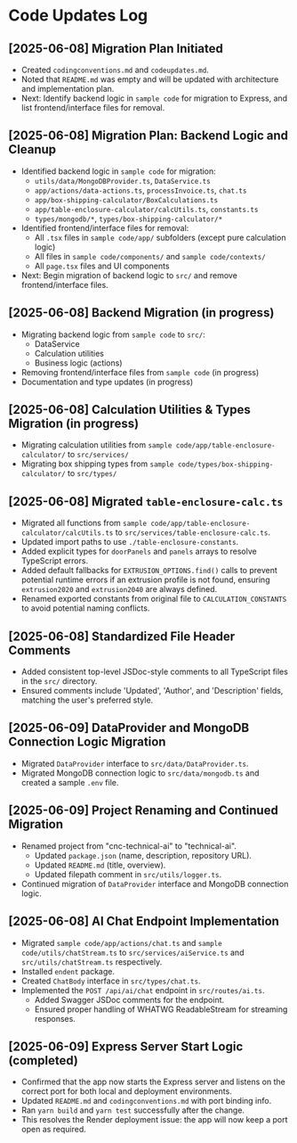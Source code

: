# Code Updates Log

## [2025-06-08] Migration Plan Initiated

- Created `codingconventions.md` and `codeupdates.md`.
- Noted that `README.md` was empty and will be updated with architecture and implementation plan.
- Next: Identify backend logic in `sample code` for migration to Express, and list frontend/interface files for removal.

## [2025-06-08] Migration Plan: Backend Logic and Cleanup

- Identified backend logic in `sample code` for migration:
  - `utils/data/MongoDBProvider.ts`, `DataService.ts`
  - `app/actions/data-actions.ts`, `processInvoice.ts`, `chat.ts`
  - `app/box-shipping-calculator/BoxCalculations.ts`
  - `app/table-enclosure-calculator/calcUtils.ts`, `constants.ts`
  - `types/mongodb/*`, `types/box-shipping-calculator/*`
- Identified frontend/interface files for removal:
  - All `.tsx` files in `sample code/app/` subfolders (except pure calculation logic)
  - All files in `sample code/components/` and `sample code/contexts/`
  - All `page.tsx` files and UI components
- Next: Begin migration of backend logic to `src/` and remove frontend/interface files.

## [2025-06-08] Backend Migration (in progress)

- Migrating backend logic from `sample code` to `src/`:
  - DataService
  - Calculation utilities
  - Business logic (actions)
- Removing frontend/interface files from `sample code` (in progress)
- Documentation and type updates (in progress)

## [2025-06-08] Calculation Utilities & Types Migration (in progress)

- Migrating calculation utilities from `sample code/app/table-enclosure-calculator/` to `src/services/`
- Migrating box shipping types from `sample code/types/box-shipping-calculator/` to `src/types/`

## [2025-06-08] Migrated `table-enclosure-calc.ts`

- Migrated all functions from `sample code/app/table-enclosure-calculator/calcUtils.ts` to `src/services/table-enclosure-calc.ts`.
- Updated import paths to use `./table-enclosure-constants`.
- Added explicit types for `doorPanels` and `panels` arrays to resolve TypeScript errors.
- Added default fallbacks for `EXTRUSION_OPTIONS.find()` calls to prevent potential runtime errors if an extrusion profile is not found, ensuring `extrusion2020` and `extrusion2040` are always defined.
- Renamed exported constants from original file to `CALCULATION_CONSTANTS` to avoid potential naming conflicts.

## [2025-06-08] Standardized File Header Comments

- Added consistent top-level JSDoc-style comments to all TypeScript files in the `src/` directory.
- Ensured comments include 'Updated', 'Author', and 'Description' fields, matching the user's preferred style.

## [2025-06-09] DataProvider and MongoDB Connection Logic Migration

- Migrated `DataProvider` interface to `src/data/DataProvider.ts`.
- Migrated MongoDB connection logic to `src/data/mongodb.ts` and created a sample `.env` file.

## [2025-06-09] Project Renaming and Continued Migration

- Renamed project from "cnc-technical-ai" to "technical-ai".
  - Updated `package.json` (name, description, repository URL).
  - Updated `README.md` (title, overview).
  - Updated filepath comment in `src/utils/logger.ts`.
- Continued migration of `DataProvider` interface and MongoDB connection logic.

## [2025-06-08] AI Chat Endpoint Implementation

- Migrated `sample code/app/actions/chat.ts` and `sample code/utils/chatStream.ts` to `src/services/aiService.ts` and `src/utils/chatStream.ts` respectively.
- Installed `endent` package.
- Created `ChatBody` interface in `src/types/chat.ts`.
- Implemented the `POST /api/ai/chat` endpoint in `src/routes/ai.ts`.
  - Added Swagger JSDoc comments for the endpoint.
  - Ensured proper handling of WHATWG ReadableStream for streaming responses.

## [2025-06-09] Express Server Start Logic (completed)

- Confirmed that the app now starts the Express server and listens on the correct port for both local and deployment environments.
- Updated `README.md` and `codingconventions.md` with port binding info.
- Ran `yarn build` and `yarn test` successfully after the change.
- This resolves the Render deployment issue: the app will now keep a port open as required.
